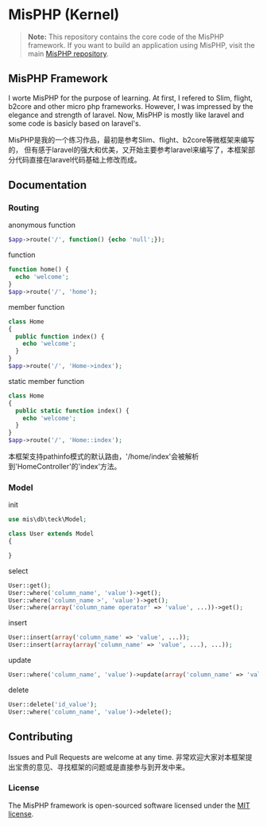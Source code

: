 # MisPHP (Kernel)

> **Note:** This repository contains the core code of the MisPHP framework. 
If you want to build an application using MisPHP, visit the main [MisPHP repository](https://github.com/takashiki/mis).

## MisPHP Framework

I worte MisPHP for the purpose of learning. At first, I refered to Slim, flight, b2core and other micro php frameworks. 
However, I was impressed by the elegance and strength of laravel. Now, MisPHP is mostly like laravel and some code is basicly based on laravel's.

MisPHP是我的一个练习作品，最初是参考Slim、flight、b2core等微框架来编写的，
但有感于laravel的强大和优美，又开始主要参考laravel来编写了，本框架部分代码直接在laravel代码基础上修改而成。

## Documentation

### Routing

anonymous function

```php
$app->route('/', function() {echo 'null';});
```

function

```php
function home() {
  echo 'welcome';
}
$app->route('/', 'home');
```

member function

```php
class Home
{
  public function index() {
    echo 'welcome';
  }
}
$app->route('/', 'Home->index');
```

static member function

```php
class Home
{
  public static function index() {
    echo 'welcome';
  }
}
$app->route('/', 'Home::index');
```

本框架支持pathinfo模式的默认路由，'/home/index'会被解析到'HomeController'的'index'方法。

### Model

init

```php
use mis\db\teck\Model;

class User extends Model
{

}
```

select

```php
User::get();
User::where('column_name', 'value')->get();
User::where('column_name >', 'value')->get();
User::where(array('column_name operator' => 'value', ...))->get();
```

insert

```php
User::insert(array('column_name' => 'value', ...));
User::insert(array(array('column_name' => 'value', ...), ...));
```

update

```php
User::where('column_name', 'value')->update(array('column_name' => 'value', ...));
```

delete

```php
User::delete('id_value');
User::where('column_name', 'value')->delete();
```

## Contributing

Issues and Pull Requests are welcome at any time.
非常欢迎大家对本框架提出宝贵的意见、寻找框架的问题或是直接参与到开发中来。

### License

The MisPHP framework is open-sourced software licensed under the [MIT license](http://opensource.org/licenses/MIT).
